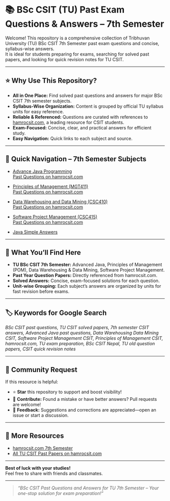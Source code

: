 # 📚 BSc CSIT (TU) Past Exam Questions & Answers – 7th Semester

Welcome! This repository is a comprehensive collection of Tribhuvan University (TU) BSc CSIT 7th Semester past exam questions and concise, syllabus-wise answers.  
It is ideal for students preparing for exams, searching for solved past papers, and looking for quick revision notes for TU CSIT.

---

## ⭐ Why Use This Repository?

- **All in One Place:** Find solved past questions and answers for major BSc CSIT 7th semester subjects.
- **Syllabus-Wise Organization:** Content is grouped by official TU syllabus units for easy reference.
- **Reliable & Referenced:** Questions are curated with references to [hamrocsit.com](https://hamrocsit.com/semester/seventh), a leading resource for CSIT students.
- **Exam-Focused:** Concise, clear, and practical answers for efficient study.
- **Easy Navigation:** Quick links to each subject and source.

---

## 🚀 Quick Navigation – 7th Semester Subjects

- [Advance Java Programming](./Advance%20Java%20Programming)  
  [Past Questions on hamrocsit.com](https://hamrocsit.com/semester/seventh/advanced-java/)

- [Principles of Management (MGT411)](./Principles%20of%20Management%20%28MGT411%29)  
  [Past Questions on hamrocsit.com](https://hamrocsit.com/semester/seventh/pom/)

- [Data Warehousing and Data Mining (CSC410)](./Data%20Warehousing%20and%20Data%20Mining%20%28CSC410%29)  
  [Past Questions on hamrocsit.com](https://hamrocsit.com/semester/seventh/data-warehousing-data-mining/)

- [Software Project Management (CSC415)](./Software%20Project%20Management%20%28CSC415%29)  
  [Past Questions on hamrocsit.com](https://hamrocsit.com/semester/seventh/software-project-management/)

- [Java Simple Answers](./Java%20simple%20answers)

---

## 📖 What You’ll Find Here

- **TU BSc CSIT 7th Semester:** Advanced Java, Principles of Management (POM), Data Warehousing & Data Mining, Software Project Management.
- **Past Year Question Papers:** Directly referenced from hamrocsit.com.
- **Solved Answers:** Concise, exam-focused solutions for each question.
- **Unit-wise Grouping:** Each subject’s answers are organized by units for fast revision before exams.

---

## 🏷️ Keywords for Google Search

_BSc CSIT past questions, TU CSIT solved papers, 7th semester CSIT answers, Advanced Java past questions, Data Warehousing Data Mining CSIT, Software Project Management CSIT, Principles of Management CSIT, hamrocsit.com, TU exam preparation, BSc CSIT Nepal, TU old question papers, CSIT quick revision notes_

---

## 🙏 Community Request

If this resource is helpful:
- ⭐ **Star** this repository to support and boost visibility!
- 📝 **Contribute:** Found a mistake or have better answers? Pull requests are welcome!
- 💬 **Feedback:** Suggestions and corrections are appreciated—open an issue or start a discussion.

---

## 🔗 More Resources

- [hamrocsit.com 7th Semester](https://hamrocsit.com/semester/seventh)
- [All TU CSIT Past Papers on hamrocsit.com](https://hamrocsit.com/pastpapers)

---

**Best of luck with your studies!**  
Feel free to share with friends and classmates.

---

> _“BSc CSIT Past Questions and Answers for TU 7th Semester – Your one-stop solution for exam preparation!”_
